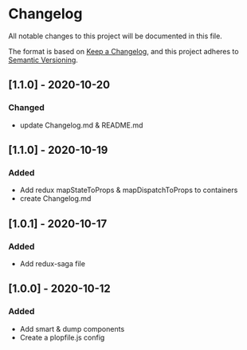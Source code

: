 # Changelog
All notable changes to this project will be documented in this file.

The format is based on [Keep a Changelog](https://keepachangelog.com/en/1.0.0/),
and this project adheres to [Semantic Versioning](https://semver.org/spec/v2.0.0.html).

## [1.1.0] - 2020-10-20
### Changed
- update Changelog.md & README.md

## [1.1.0] - 2020-10-19
### Added
- Add redux mapStateToProps & mapDispatchToProps to containers
- create Changelog.md

## [1.0.1] - 2020-10-17
### Added
- Add redux-saga file

## [1.0.0] - 2020-10-12
### Added
- Add smart & dump components
- Create a plopfile.js config
